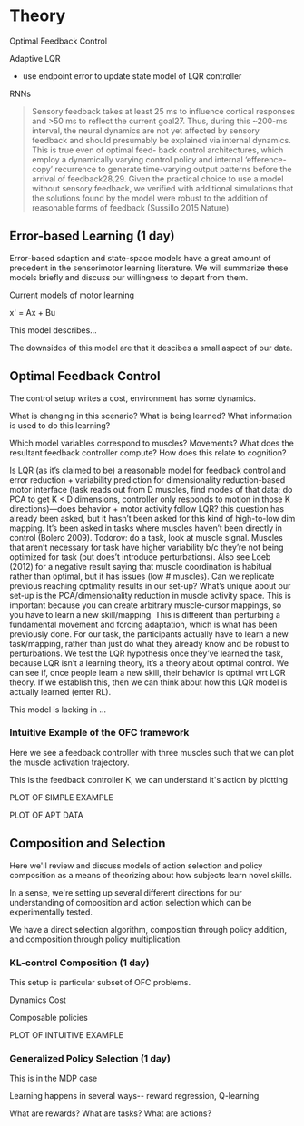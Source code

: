 # Theory

Optimal Feedback Control

<!-- The UCM is not a hard-and-fast principle, as nothing as in the motor system. Rather, as we've seen elsehwhere, there seems to be a spectrum of control. This could be explained through a composite cost function which penalizes deviations from prior movement strategies[@raczSpatiotemporalAnalysisReveals2013]. There is much research pushing back on optimal control, uncontrolled manifold hypothesis, and this will be addressed in {+@sec:experiment}. -->

Adaptive LQR

- use endpoint error to update state model of LQR controller 


RNNs

> Sensory feedback takes at least 25 ms to influence cortical responses and >50 ms to reflect the current goal27. Thus, during this ~200-ms interval, the neural dynamics are not yet affected by sensory feedback and should presumably be explained via internal dynamics. This is true even of optimal feed- back control architectures, which employ a dynamically varying control policy and internal ‘efference-copy’ recurrence to generate time-varying output patterns before the arrival of feedback28,29. Given the practical choice to use a model without sensory feedback, we verified with additional simulations that the solutions found by the model were robust to the addition of reasonable forms of feedback (Sussillo 2015 Nature)

## Error-based Learning (1 day)

Error-based sdaption and state-space models have a great amount of precedent in the sensorimotor learning literature. We will summarize these models briefly and discuss our willingness to depart from them.

Current models of motor learning 

x' = Ax + Bu 

This model describes...

The downsides of this model are that it descibes a small aspect of our data.

## Optimal Feedback Control

The control setup writes a cost, environment has some dynamics. 

What is changing in this scenario?
What is being learned?
What information is used to do this learning?

Which model variables correspond to muscles? Movements?
What does the resultant feedback controller compute? How does this relate to cognition?

Is LQR (as it’s claimed to be) a reasonable model for feedback control and error reduction + variability prediction for dimensionality reduction-based motor interface (task reads out from D muscles, find modes of that data; do PCA to get K < D dimensions, controller only responds to motion in those K directions)—does behavior + motor activity follow LQR? this question has already been asked, but it hasn’t been asked for this kind of high-to-low dim mapping. It’s been asked in tasks where muscles haven’t been directly in control (Bolero 2009). Todorov: do a task, look at muscle signal. Muscles that aren’t necessary for task have higher variability b/c they’re not being optimized for task (but does’t introduce perturbations). Also see Loeb (2012) for a negative result saying that muscle coordination is habitual rather than optimal, but it has issues (low # muscles). Can we replicate previous reaching optimality results in our set-up? What’s unique about our set-up is the PCA/dimensionality reduction in muscle activity space. This is important because you can create arbitrary muscle-cursor mappings, so you have to learn a new skill/mapping. This is different than perturbing a fundamental movement and forcing adaptation, which is what has been previously done. For our task, the participants actually have to learn a new task/mapping, rather than just do what they already know and be robust to perturbations. We test the LQR hypothesis once they’ve learned the task, because LQR isn’t a learning theory, it’s a theory about optimal control. We can see if, once people learn a new skill, their behavior is optimal wrt LQR theory. If we establish this, then we can think about how this LQR model is actually learned (enter RL).

This model is lacking in ... 

### Intuitive Example of the OFC framework

Here we see a feedback controller with three muscles such that we can plot the muscle activation trajectory.

This is the feedback controller K, we can understand it's action by plotting 

PLOT OF SIMPLE EXAMPLE 

PLOT OF APT DATA

## Composition and Selection

Here we'll review and discuss models of action selection and policy composition as a means of theorizing about how subjects learn novel skills. 

In a sense, we're setting up several different directions for our understanding of composition and action selection which can be experimentally tested. 

We have a direct selection algorithm, composition through policy addition, and composition through policy multiplication. 

### KL-control Composition (1 day)

This setup is particular subset of OFC problems. 

Dynamics
Cost

Composable policies

PLOT OF INTUITIVE EXAMPLE

<!-- ### Multiplicative Policy Composition

Policies are distributionally weighted, as opposed to chosen each timestep? -->

### Generalized Policy Selection (1 day)

This is in the MDP case

Learning happens in several ways-- reward regression, Q-learning

What are rewards? 
What are tasks?
What are actions?